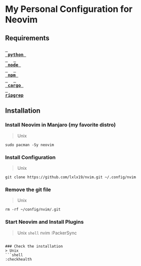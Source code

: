 # My Personal Configuration for Neovim

## Requirements
**[<kbd> <br> python <br> </kbd>][python]** 
**[<kbd> <br> node <br> </kbd>][node]** 
**[<kbd> <br> npm <br> </kbd>][npm]** 
**[<kbd> <br> cargo <br> </kbd>][cargo]**
**[<kbd> <br> ripgrep <br> </kbd>][ripgrep]**


[python]: https://www.python.org/
[node]: https://nodejs.org/en
[npm]: https://www.npmjs.com/
[cargo]: https://github.com/rust-lang/cargo
[ripgrep]: https://github.com/BurntSushi/ripgrep

## Installation 

### Install Neovim in Manjaro (my favorite distro)
> Unix
```shell
sudo pacman -Sy neovim 
```

### Install Configuration 
> Unix
```shell
git clone https://github.com/lxlx19/nvim.git ~/.config/nvim 
```

### Remove the git file
> Unix
```shell
rm -rf ~/config/nvim/.git
```

### Start Neovim and Install Plugins
> Unix
```shell```
nvim 
:PackerSync
```

### Check the installation 
> Unix
```shell
:checkhealth
```
